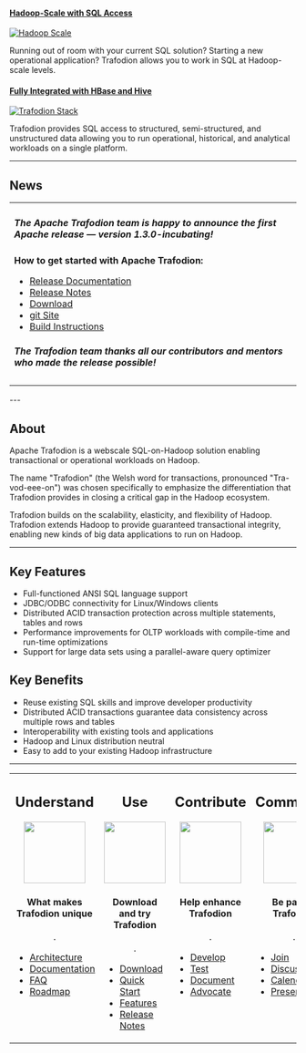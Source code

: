<!--
  Licensed under the Apache License, Version 2.0 (the "License");
  you may not use this file except in compliance with the License.
  You may obtain a copy of the License at

      http://www.apache.org/licenses/LICENSE-2.0

  Unless required by applicable law or agreed to in writing, software
  distributed under the License is distributed on an "AS IS" BASIS,
  WITHOUT WARRANTIES OR CONDITIONS OF ANY KIND, either express or implied.
  See the License for the specific language governing permissions and
  limitations under the License.
-->
<!-- Need a better picture, removed for now
#### [Next Hadoop Wave][revolution]

[![Next Hadoop Wave](images/carousel/revolution.png)][revolution]

Trafodion brings enterprise-class operational workloads to Hadoop! You can now run all of your data workloads on a single platform based on Hadoop.
-->

#### [Hadoop-Scale with SQL Access][scale]

[![Hadoop Scale](images/carousel/scale.png)][scale]

Running out of room with your current SQL solution? Starting a new operational application? Trafodion allows you to work in SQL at Hadoop-scale levels.


#### [Fully Integrated with HBase and Hive][stack]

[![Trafodion Stack](images/carousel/stack.png)][stack]

Trafodion provides SQL access to structured, semi-structured, and unstructured data allowing you to run operational, historical, and analytical workloads on a single platform.


[revolution]: http://trafodion.apache.org
[scale]: http://trafodion.apache.org
[stack]: index.html

---

## News


<table><tr><td>
  <p><h5>The Apache Trafodion team is happy to announce the first Apache release &#8212; version 1.3.0-incubating!</h5></p>
  <p><strong>How to get started with Apache Trafodion:</strong>
     <ul>
       <li><a href="http://trafodion.apache.org/documentation.html">Release Documentation</a></li>
       <li><a href="http://trafodion.apache.org/release-notes-1-3-0.html">Release Notes</a></li>
       <li><a href="https://trafodion.apache.org/download.html#Binaries">Download</a></li>
       <li><a href="git@github.com:apache/incubator-trafodion">git Site</a></li>
       <li><a href="http://trafodion.apache.org/download.html">Build Instructions</a></li>
     </ul>
   </p>
   <p><h5>The Trafodion team thanks all our contributors and mentors who made the release possible!</h5></p>

</td></tr></table>
---

## About

Apache Trafodion is a webscale SQL-on-Hadoop solution enabling transactional or operational workloads on Hadoop. 

The name &quot;Trafodion&quot; (the Welsh word for transactions, pronounced &quot;Tra-vod-eee-on&quot;) was chosen specifically to emphasize the differentiation that Trafodion provides in closing a critical gap in the Hadoop ecosystem. 

Trafodion builds on the scalability, elasticity, and flexibility of Hadoop. Trafodion extends Hadoop to provide guaranteed transactional integrity, enabling new kinds of big data applications to run on Hadoop. 

---

## Key Features

* Full-functioned ANSI SQL language support
* JDBC/ODBC connectivity for Linux/Windows clients
* Distributed ACID transaction protection across multiple statements, tables and rows
* Performance improvements for OLTP workloads with compile-time and run-time optimizations
* Support for large data sets using a parallel-aware query optimizer


## Key Benefits

* Reuse existing SQL skills and improve developer productivity
* Distributed ACID transactions guarantee data consistency across multiple rows and tables
* Interoperability with existing tools and applications
* Hadoop and Linux distribution neutral
* Easy to add to your existing Hadoop infrastructure


---

<table>
  <tr>
    <td width="25%" valign="top">
      <center>
        <h2>Understand</h2>
        <img src="images/logos/understand.png" width="108" height="108"/>
        <h4>What makes Trafodion unique</h4>
        <div class="customHr">.</div>
      </center>
      <ul>
        <li><a href="architecture-overview.html">Architecture</a></li>
        <li><a href="documentation.html">Documentation</a></li>
        <li><a href="faq.html">FAQ</a></li>
        <li><a href="roadmap.html">Roadmap</a></li>
      </ul>
    </td>
    <td width="25%" valign="top">
      <center>
        <h2>Use</h2>
        <img src="images/logos/use.png" width="108" height="108"/>
        <h4>Download and try Trafodion</h4>
        <div class="customHr">.</div>
      </center>
      <ul>
        <li><a href="download.html">Download</a></li>
        <li><a href="quick-start.html">Quick Start</a></li>
        <li><a href="features.html">Features</a></li>
        <li><a href="release-notes.html">Release Notes</a></li>
      </ul>
    </td>
    <td width="25%" valign="top">
      <center>
      <h2>Contribute</h2>
      <img src="images/logos/contribute.png" width="108" height="108"/>
      <h4>Help enhance Trafodion</h4>
      <div class="customHr">.</div>
      </center>
      <ul>
        <li><a href="develop.html">Develop</a></li>
        <li><a href="test.html">Test</a></li>
        <li><a href="document.html">Document</a></li>
        <li><a href="advocate.html">Advocate</a></li>
      </ul>
    </td>
    <td width="25%" valign="top">
      <center>
        <h2>Community</h2>
        <img src="images/logos/community.png" width="108" height="108"/>
        <h4>Be part of Trafodion</h4>
        <div class="customHr">.</div>
      </center>
      <ul>
        <li><a href="contribute.html">Join</a></li>
        <li><a href="mail-lists.html">Discuss</a></li>
        <li><a href="calendar.html">Calendar</a></li>
        <li><a href="presentations.html">Presentations</a></li>
      </ul>
    </td>
  </tr>
</table>
